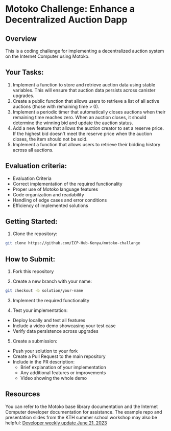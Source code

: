 # Motoko Challenge: Enhance a Decentralized Auction Dapp

## Overview
This is a coding challenge for implementing a decentralized auction system on the Internet Computer using Motoko.

## Your Tasks: 
1. Implement a function to store and retrieve auction data using stable variables. This will ensure that auction data persists across canister upgrades.
2. Create a public function that allows users to retrieve a list of all active auctions (those with remaining time > 0).
3. Implement a periodic timer that automatically closes auctions when their remaining time reaches zero. When an auction closes, it should determine the winning bid and update the auction status.
4. Add a new feature that allows the auction creator to set a reserve price. If the highest bid doesn't meet the reserve price when the auction closes, the item should not be sold.
5. Implement a function that allows users to retrieve their bidding history across all auctions.

## Evaluation criteria: 
- Evaluation Criteria
- Correct implementation of the required functionality
- Proper use of Motoko language features
- Code organization and readability
- Handling of edge cases and error conditions
- Efficiency of implemented solutions

## Getting Started:

1. Clone the repository:
```bash
git clone https://github.com/ICP-Hub-Kenya/motoko-challange
``` 

## How to Submit: 
1. Fork this repository

2. Create a new branch with your name:
```bash
git checkout -b solution/your-name
``` 

3. Implement the required functionality

4. Test your implementation:
- Deploy locally and test all features
- Include a video demo showcasing your test case
- Verify data persistence across upgrades

5. Create a submission:
- Push your solution to your fork
- Create a Pull Request to the main repository
- Include in the PR description:
   - Brief explanation of your implementation
   - Any additional features or improvements
   - Video showing the whole demo

## Resources
You can refer to the Motoko base library documentation and the Internet Computer developer documentation for assistance. The example repo and presentation slides from the KTH summer school workshop may also be helpful:
[Developer weekly update June 21, 2023](https://internetcomputer.org/blog/2023/06/21/news-and-updates/update#motoko-workshop-at-kth-summer-school)
